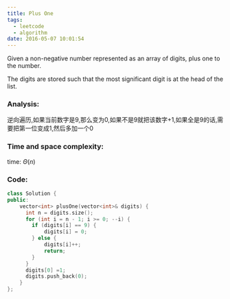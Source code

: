 ```yaml
---
title: Plus One
tags:
  - leetcode
  - algorithm
date: 2016-05-07 10:01:54
---
```

>
Given a non-negative number represented as an array of digits, plus one to the number.

The digits are stored such that the most significant digit is at the head of the list.
>

### Analysis:
逆向遍历,如果当前数字是9,那么变为0,如果不是9就把该数字+1,如果全是9的话,需要把第一位变成1,然后多加一个0
### Time and space complexity:
time: $\Theta (n)$
### Code:
```cpp
class Solution {
public:
    vector<int> plusOne(vector<int>& digits) {
      int n = digits.size();
      for (int i = n - 1; i >= 0; --i) {
        if (digits[i] == 9) {
            digits[i] = 0;
        } else {
            digits[i]++;
            return;
        }
      }
      digits[0] =1;
      digits.push_back(0);
    }
};
```
